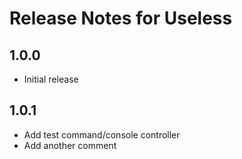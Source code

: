 # Release Notes for Useless

## 1.0.0
- Initial release

## 1.0.1
- Add test command/console controller
- Add another comment